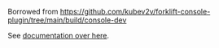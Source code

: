 Borrowed from https://github.com/kubev2v/forklift-console-plugin/tree/main/build/console-dev

See [documentation over here](./building-openshift-console-container-dev.md).
